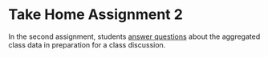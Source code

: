 # Take Home Assignment 2
In the second assignment, students [answer questions](anthropology-assignment-2.pdf) about the aggregated class data in preparation for a class discussion.

